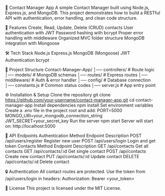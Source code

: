 📇 Contact Manager App
A simple Contact Manager built using Node.js, Express.js, and MongoDB.
This project demonstrates how to build a RESTful API with authentication, error handling, and clean code structure.

🚀 Features
Create, Read, Update, Delete (CRUD) contacts
User authentication with JWT
Password hashing with bcrypt
Proper error handling with middleware
Organized MVC folder structure
MongoDB integration with Mongoose

🛠️ Tech Stack
Node.js
Express.js
MongoDB (Mongoose)
JWT Authentication
bcrypt

📂 Project Structure
Contact-Manager-App/
│── controllers/   # Route logic
│── models/        # MongoDB schemas
│── routes/        # Express routes
│── middleware/    # Auth & error handler
│── config/        # Database connection
│── constants.js   # Common status codes
│── server.js      # App entry point

⚙️ Installation & Setup
Clone the repository
git clone https://github.com/your-username/contact-manager-app.git
cd contact-manager-app
Install dependencies
npm install
Set environment variables
Create a .env file in the project root and add:
PORT=5000
MONGO_URI=your_mongodb_connection_string
JWT_SECRET=your_secret_key
Run the server
npm start
Server will start on: http://localhost:5000


📌 API Endpoints
Authentication
Method	Endpoint	Description
POST	/api/users/register	Register new user
POST	/api/users/login	Login and get token
Contacts
Method	Endpoint	Description
GET	/api/contacts	Get all contacts
GET	/api/contacts/:id	Get single contact
POST	/api/contacts	Create new contact
PUT	/api/contacts/:id	Update contact
DELETE	/api/contacts/:id	Delete contact

🔒 Authentication
All contact routes are protected.
Use the token from /api/users/login in headers:
Authorization: Bearer <your_token>



📜 License
This project is licensed under the MIT License.
